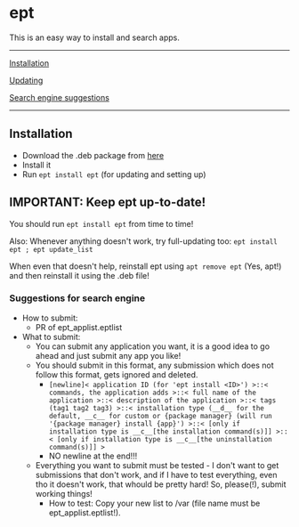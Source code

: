 # ept

This is an easy way to install and search apps.

---

[Installation](#installation)

[Updating](#important-keep-ept-up-to-date)

[Search engine suggestions](#suggestions-for-search-engine)

---

## Installation
- Download the .deb package from [here](https://github.com/TudbuT/ept/releases/latest)
- Install it
- Run `ept install ept` (for updating and setting up)


## IMPORTANT: Keep ept up-to-date!
You should run `ept install ept` from time to time!


Also: Whenever anything doesn't work, try full-updating too: `ept install ept ; ept update_list`

When even that doesn't help, reinstall ept using `apt remove ept` (Yes, apt!) and then reinstall it using the .deb file!

### Suggestions for search engine
- How to submit:
  - PR of ept_applist.eptlist
- What to submit:
  - You can submit any application you want, it is a good idea to go ahead and just submit any app you like!
  - You should submit in this format, any submission which does not follow this format, gets ignored and deleted.
    - `[newline]< application ID (for 'ept install <ID>') >::< commands, the application adds >::< full name of the application >::< description of the application >::< tags (tag1 tag2 tag3) >::< installation type (__d__ for the default, __c__ for custom or {package manager} (will run '{package manager} install {app}') >::< [only if installation type is __c__[the installation command(s)]] >::< [only if installation type is __c__[the uninstallation command(s)]] >`
    - NO newline at the end!!!
  - Everything you want to submit must be tested - I don't want to get submissions that don't work, and if I have to test everything, even tho it doesn't work, that whould be pretty hard! So, please(!), submit working things!
    - How to test: Copy your new list to /var (file name must be ept_applist.eptlist!).
